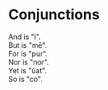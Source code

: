 # Conjunctions
And is "i".  
But is "mē".  
For is "pur".  
Nor is "nor".  
Yet is "ŭat".  
So is "co".

